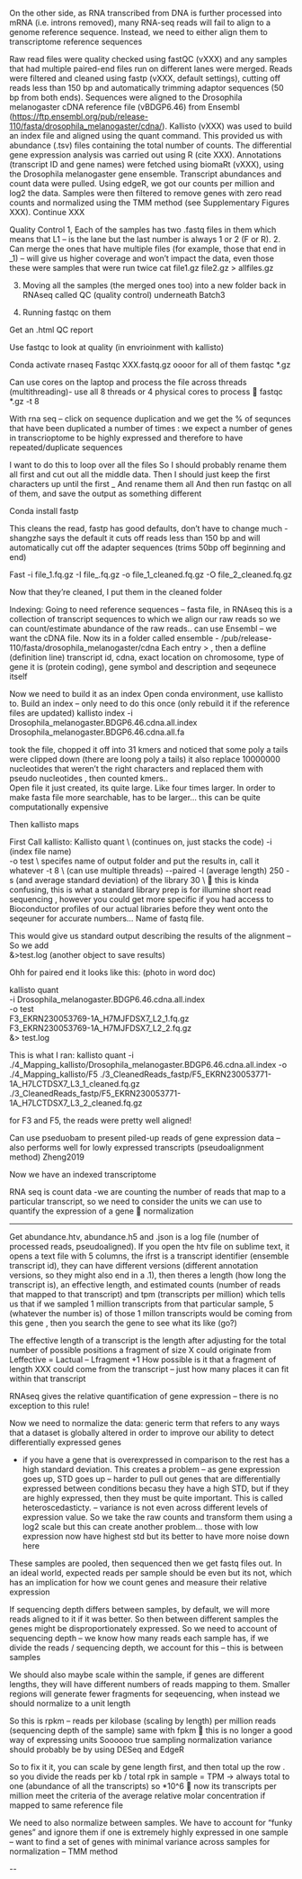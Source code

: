 On the other side, as RNA transcribed from DNA is further processed into mRNA (i.e. introns removed), many RNA-seq reads will fail to align to a genome reference sequence. Instead, we need to either align them to transcriptome reference sequences 


Raw read files were quality checked using fastQC (vXXX) and any samples that had multiple paired-end files run on different lanes were merged. Reads were filtered and cleaned using fastp (vXXX, default settings), cutting off reads less than 150 bp and automatically trimming adaptor sequences (50 bp from both ends). Sequences were aligned to the Drosophila melanogaster cDNA reference file (vBDGP6.46) from Ensembl (https://ftp.ensembl.org/pub/release-110/fasta/drosophila_melanogaster/cdna/). Kallisto (vXXX) was used to build an index file and aligned using the quant command. This provided us with abundance (.tsv) files containing the total number of counts. The differential gene expression analysis was carried out using R (cite XXX). Annotations (transcript ID and gene names) were fetched using biomaRt (vXXX), using the Drosophila melanogaster gene ensemble. Transcript abundances and count data were pulled. Using edgeR, we got our counts per million and log2 the data. Samples were then filtered to remove genes with zero read counts and normalized using the TMM method (see Supplementary Figures XXX). Continue XXX


Quality Control
1, Each of the samples has two .fastq files in them which means that L1 – is the lane but the last number is always 1 or 2 (F or R). 
2. Can merge the ones that have multiple files (for example, those that end in _1) – will give us higher coverage and won’t impact the data, even those these were samples that were run twice 
cat file1.gz file2.gz > allfiles.gz

3. Moving all the samples (the merged ones too) into a new folder back in RNAseq called QC (quality control) underneath Batch3 

4. Running fastqc on them 

Get an .html QC report

Use fastqc to look at quality (in envrioinment with kallisto)

Conda activate rnaseq 
Fastqc XXX.fastq.gz oooor for all of them fastqc *.gz

Can use cores on the laptop and process the file across threads (multithreading)- use all 8 threads or 4 physical cores to process  fastqc *.gz -t 8

With rna seq – click on sequence duplication and we get the % of sequnces that have been duplicated a number of times : we expect a number of genes in transcrioptome to be highly expressed and therefore to have repeated/duplicate sequences 

I want to do this to loop over all the files 
So I should probably rename them all first and cut out all the middle data. 
Then I should just keep the first characters up until the first _ 
And rename them all 
And then run fastqc on all of them, and save the output as something different



Conda install fastp

This cleans the read, fastp has good defaults, don’t have to change much  - shangzhe says the default it cuts off reads less than 150 bp and will automatically cut off the adapter sequences (trims 50bp off beginning and end)

Fast -i file_1.fq.gz -I file_.fq.gz -o file_1_cleaned.fq.gz -O file_2_cleaned.fq.gz

Now that they’re cleaned, I put them in the cleaned folder 

 Indexing: 
Going to need reference sequences – fasta file, in RNAseq this is a collection of transcript sequences to which we align our raw reads so we can count/estimate abundance of the raw reads.. can use Ensembl – we want the cDNA file. Now its in a folder called ensemble -
/pub/release-110/fasta/drosophila_melanogaster/cdna
Each entry > , then a defline (definition line) transcript id, cdna, exact location on chromosome, type of gene it is (protein coding), gene symbol and description and seqeunece itself 

Now we need to build it as an index
Open conda environment, use kallisto to. Build an index – only need to do this once (only rebuild it if the reference files are updated) 
kallisto index -i Drosophila_melanogaster.BDGP6.46.cdna.all.index Drosophila_melanogaster.BDGP6.46.cdna.all.fa

took the file, chopped it off into 31 kmers and noticed that some poly a tails were clipped down (there are loong poly a tails) it also replace 10000000 nucleotides that weren’t the right characters and replaced them with pseudo nucleotides , then counted kmers..
\
Open file it just created, its quite large. Like four times larger. In order to make fasta file more searchable, has to be larger… this can be quite computationally expensive


Then kallisto maps 

First
Call kallisto:
Kallisto quant \ (continues on, just stacks the code)
-i (index file name) \
-o test \ specifes name of output folder and put the results in, call it whatever 
-t 8 \ (can use multiple threads) 
--paired -l (average length) 250 -s (and average standard deviation) of the library 30 \  this is kinda confusing, this is what a standard library prep is for illumine short read sequencing , however you could get more specific if you had access to Bioconductor profiles of our actual libraries before they went onto the seqeuner for accurate numbers…
Name of fastq file. 

This would give us standard output describing the results of the alignment – 
So we add \
&>test.log (another object to save results) 

Ohh for paired end it looks like this: (photo in word doc)

kallisto quant \
-i Drosophila_melanogaster.BDGP6.46.cdna.all.index \
-o test \
F3_EKRN230053769-1A_H7MJFDSX7_L2_1.fq.gz \
F3_EKRN230053769-1A_H7MJFDSX7_L2_2.fq.gz \
&> test.log

This is what I ran: 
kallisto quant -i ./4_Mapping_kallisto/Drosophila_melanogaster.BDGP6.46.cdna.all.index -o ./4_Mapping_kallisto/F5 ./3_CleanedReads_fastp/F5_EKRN230053771-1A_H7LCTDSX7_L3_1_cleaned.fq.gz ./3_CleanedReads_fastp/F5_EKRN230053771-1A_H7LCTDSX7_L3_2_cleaned.fq.gz

for F3 and F5, the reads were pretty well aligned!

Can use pseduobam to present piled-up reads of gene expression data – also performs well for lowly expressed transcripts (pseudoalignment method) Zheng2019 


Now we have an indexed transcriptome 

RNA seq is count data -we are counting the number of reads that map to a particular transcript, so we need to consider the units we can use to quantify the expression of a gene  normalization 

---
 
Get abundance.htv, abundance.h5 and .json is a log file (number of processed reads, pseudoaligned). If you open the htv file on sublime text, it opens a text file with 5 columns, the ifrst is a transcript identifier (ensemble transcript id), they can have different versions (different annotation versions, so they might also end in a .1), then theres a length (how long the transcript is), an effective length, and estimated counts (number of reads that mapped to that transcript) and tpm (transcripts per million) which tells us that if we sampled 1 million transcripts from that particular sample, 5 (whatever the number is) of those 1 millon transcripts would be coming from this gene , then you search the gene to see what its like (go?) 

The effective length of a transcript is the length after adjusting for the total number of possible positions a fragment of size X could originate from 
Leffective = Lactual – Lfragment +1 
How possible is it that a fragment of length XXX could come from the transcript – just how many places it can fit within that transcript 

RNAseq gives the relative quantification of gene expression – there is no exception to this rule! 

Now we need to normalize the data: generic term that refers to any ways that a dataset is globally altered in order to improve our ability to detect differentially expressed genes 
-  if you have a gene that is overexpressed in comparison to the rest has a high standard deviation. This creates a problem – as gene expression goes up, STD goes up – harder to pull out genes that are differentially expressed between conditions becasu they have a high STD, but if they are highly expressed, then they must be quite important. This is called heteroscedasticty.  – variance is not even across different levels of expression value. So we take the raw counts and transform them using a log2 scale but this can create another problem… those with low expression now have highest std but its better to have more noise down here 

These samples are pooled, then sequenced then we get fastq files out. In an ideal world, expected reads per sample should be even but its not, which has an implication for how we count genes and measure their relative expression 

If sequencing depth differs between samples, by default, we will more reads aligned to it if it was better. So then between different samples the genes might be disproportionately expressed. So we need to account of sequencing depth – we know how many reads each sample has, if we divide the reads / sequencing depth, we account for this – this is between samples

We should also maybe scale within the sample, if genes are different lengths, they will have different numbers of reads mapping to them. Smaller regions will generate fewer fragments for seqeuencing, when instead we should normalize to a unit length 

So this is rpkm – reads per kilobase (scaling by length) per million reads (sequencing depth of the sample)  same with fpkm  this is no longer a good way of expressing units 
Soooooo true sampling normalization variance should probably be by using DESeq and EdgeR

So to fix it it, you can scale by gene length first, and then total up the row . so you divide the reads per kb / total rpk in sample = TPM -> always total to one (abundance of all the transcripts)  so *10^6  now its transcripts per million meet the criteria of the average relative molar concentration if mapped to same reference file 

We need to also normalize between samples. We have to account for “funky genes” and ignore them if one is extremely highly expressed in one sample – want to find a set of genes with minimal variance across samples for normalization – TMM method 


--



